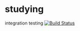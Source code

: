 # studying
integration testing
[![Build Status](https://travis-ci.org/lstday/studying.svg?branch=master)](https://travis-ci.org/lstday/studying)
